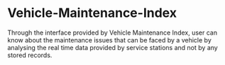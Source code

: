 # Vehicle-Maintenance-Index
Through the interface provided by Vehicle Maintenance Index, user can know about the maintenance issues that can be faced by a vehicle by analysing the real time data provided by service stations and not by any stored records.
